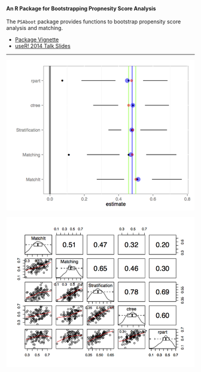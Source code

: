 #### An R Package for Bootstrapping Propnesity Score Analysis

The `PSAboot` package provides functions to bootstrap propensity score analysis and matching.

* [Package Vignette](http://htmlpreview.github.io/?https://github.com/jbryer/PSAboot/blob/master/inst/doc/PSAboot.html)
* [useR! 2014 Talk Slides](Slides/Slides.pdf)

----------

![Boxplot](Slides/figures/Slides-PSAbootBoxplotTufte.png)

![Matrixplot](Slides/figures/Slides-PSAbootMatrixplot.png)
